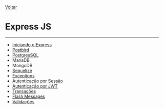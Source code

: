 [Voltar](/Readme.md)

# Express JS

---

- [Iniciando o Express](/src/express/startup.md)
- [Postbird](/src/express/postgresSQL.md)
- [PostgresSQL](/src/express/postbird.md)
- MariaDB
- MongoDB
- [Sequelize](/src/express/sequelize.md)
- [Exceptions](/src/express/exceptions.md)
- [Autenticação por Sessão](/src/express/sessionAuthentication.md)
- [Autenticação por JWT](/src/express/JwtAuthentication.md)
- [Transações](/src/express/transactions.md)
- [Flash Messages](/src/express/flash.md)
- [Validações](/src/express/validations.md)
